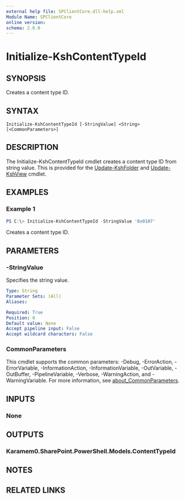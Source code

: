 ```yaml
---
external help file: SPClientCore.dll-help.xml
Module Name: SPClientCore
online version:
schema: 2.0.0
---
```


# Initialize-KshContentTypeId

## SYNOPSIS
Creates a content type ID.

## SYNTAX

```
Initialize-KshContentTypeId [-StringValue] <String> [<CommonParameters>]
```

## DESCRIPTION
The Initialize-KshContentTypeId cmdlet creates a content type ID from string value.
This is provided for the [Update-KshFolder](Update-KshFolder.md) and [Update-KshView](Update-KshView.md) cmdlet.

## EXAMPLES

### Example 1
```powershell
PS C:\> Initialize-KshContentTypeId -StringValue '0x0107'
```

Creates a content type ID.

## PARAMETERS

### -StringValue
Specifies the string value.

```yaml
Type: String
Parameter Sets: (All)
Aliases:

Required: True
Position: 0
Default value: None
Accept pipeline input: False
Accept wildcard characters: False
```

### CommonParameters
This cmdlet supports the common parameters: -Debug, -ErrorAction, -ErrorVariable, -InformationAction, -InformationVariable, -OutVariable, -OutBuffer, -PipelineVariable, -Verbose, -WarningAction, and -WarningVariable. For more information, see [about_CommonParameters](http://go.microsoft.com/fwlink/?LinkID=113216).

## INPUTS

### None

## OUTPUTS

### Karamem0.SharePoint.PowerShell.Models.ContentTypeId

## NOTES

## RELATED LINKS
